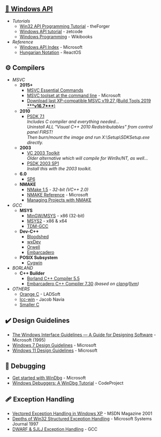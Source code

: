 
## [📖 Windows API](https://en.wikipedia.org/wiki/Windows_API)
* _Tutorials_
  - [Win32 API Programming Tutorial](http://www.winprog.org/tutorial/) - theForger
  - [Windows API tutorial](https://zetcode.com/gui/winapi/) - zetcode
  - [Windows Programming](https://en.wikibooks.org/wiki/Windows_Programming) - Wikibooks
* _Reference_
  - [Windows API Index](https://learn.microsoft.com/en-us/windows/win32/apiindex/windows-api-list) - Microsoft
  - [Hungarian Notation](https://reactos.org/wiki/Hungarian_Notation) - ReactOS


## ⚙️ Compilers
  * _MSVC_
    * __2015+__
      - [MSVC Essential Commands](MSVC-Essential-Commands.md)
      - [MSVC toolset at the command line](https://docs.microsoft.com/en-us/cpp/build/building-on-the-command-line) - Microsoft
      - [Download last XP-compatible MSVC v19.27 (Build Tools 2019 **\*\*\*v16.7\*\*\***)](https://my.visualstudio.com/Downloads?q=visual%20studio%202019&wt.mc_id=o~msft~vscom~older-downloads)
    * __2010__
      - [PSDK 7.1](https://www.microsoft.com/en-us/download/details.aspx?id=8442)  
        _Includes C compiler and everything needed...  
        Uninstall ALL "Visual C++ 2010 Redistributables" from control panel FIRST!  
        Then burn/mount the image and run X:\Setup\SDKSetup.exe directly._
    * __2003__
      - [VC 2003 Toolkit](https://virtuallyfun.com/2016/09/17/visual-c-toolkit-2003/)  
        _Older alternative which will compile for Win9x/NT, as well..._  
      - [PSDK 2003 SP1](https://www.microsoft.com/en-us/download/details.aspx?id=15656)  
        _Install this with the 2003 toolkit._
    * __6.0__
      - [SP6](http://web.archive.org/web/20160222035203id_/http://download.microsoft.com/download/1/9/f/19fe4660-5792-4683-99e0-8d48c22eed74/Vs6sp6.exe)
    * __NMAKE__
      - [NMake 1.5](https://web.archive.org/web/20060615060342id_/http://download.microsoft.com/download/vc15/Patch/1.52/W95/EN-US/Nmake15.exe) - _32-bit (VC++ 2.0)_
      - [NMAKE Reference](https://learn.microsoft.com/en-us/cpp/build/reference/nmake-reference) - Microsoft
      - [Managing Projects with NMAKE](https://et.engr.iupui.edu/~dskim/downloadable/reference_Nmake.pdf)
  * _GCC_
    * __MSYS__
      - [MinGW/MSYS](https://sourceforge.net/projects/mingw/files/Installer) - x86 (32-bit)
      - [MSYS2](https://www.msys2.org/) - x86 & x64
      - [TDM-GCC](https://jmeubank.github.io/tdm-gcc/)
    * __Dev-C++__
      - [Bloodshed](https://bloodshed.net/)
      - [wxDev](http://wxdsgn.sourceforge.net/)
      - [Orwell](https://orwelldevcpp.blogspot.com/)
      - [Embarcadero](https://www.embarcadero.com/cn/free-tools/dev-cpp)
    * __POSIX Subsystem__
      - [Cygwin](https://www.cygwin.com/)
  * _BORLAND_
    * __C++ Builder__
      - [Borland C++ Compiler 5.5](https://altd.embarcadero.com/download/bcppbuilder/freecommandLinetools.exe)
      - [Embarcadero C++ Compiler 7.30](https://altd.embarcadero.com/download/bcppbuilder/BCC102.zip) _(based on [clang](https://clang.llvm.org/)/[llvm](https://llvm.org/))_
  * _OTHERS_
    * [Orange C](https://ladsoft.tripod.com/orange_c_compiler.html) - LADSoft
    * [lcc-win](https://lcc-win32.services.net/) - Jacob Navia
    * [Smaller C](https://github.com/alexfru/SmallerC)


## ✔️ Design Guidelines
* [The Windows Interface Guidelines — A Guide for Designing Software](https://www.ics.uci.edu/~kobsa/courses/ICS104/course-notes/Microsoft_WindowsGuidelines.pdf) - Microsoft (1995)
* [Windows 7 Design Guidelines](https://learn.microsoft.com/en-us/windows/win32/uxguide/guidelines) - Microsoft
* [Windows 11 Design Guidelines](https://learn.microsoft.com/en-us/windows/apps/design/) - Microsoft


## 🔎 Debugging
* [Get started with WinDbg](https://github.com/MicrosoftDocs/windows-driver-docs/blob/staging/windows-driver-docs-pr/debugger/getting-started-with-windbg.md) - Microsoft
* [Windows Debuggers: A WinDbg Tutorial](https://www.codeproject.com/articles/6084/windows-debuggers-part-1-a-windbg-tutorial) - CodeProject


## 🩹 Exception Handling
* [Vectored Exception Handling in Windows XP](https://learn.microsoft.com/en-us/archive/msdn-magazine/2001/september/under-the-hood-new-vectored-exception-handling-in-windows-xp) - MSDN Magazine 2001
* [Depths of Win32 Structured Exception Handling](https://web.archive.org/web/20081230021224id_/http://www.microsoft.com/msj/0197/Exception/Exception.aspx) - Microsoft Systems Journal 1997
* [DWARF & SJLJ Exception Handling](https://gcc.gnu.org/wiki/WindowsGCCImprovements) - GCC
